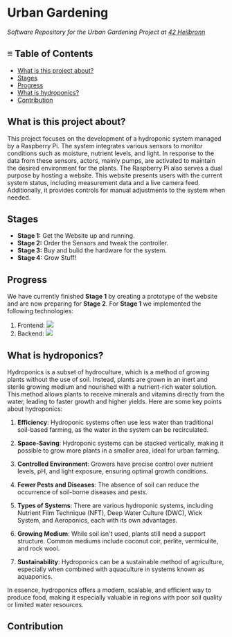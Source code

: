 # Urban Gardening
*Software Repository for the Urban Gardening Project at [42 Heilbronn](https://www.42heilbronn.de/en/)*

## ≡ Table of Contents
- [What is this project about?](#what-is-this-project-about)
- [Stages](#stages)
- [Progress](#progress)
- [What is hydroponics?](#what-is-hydroponics)
- [Contribution](#contribution)

## What is this project about?
This project focuses on the development of a hydroponic system managed by a Raspberry Pi. The system integrates various sensors to monitor conditions such as moisture, nutrient levels, and light. In response to the data from these sensors, actors, mainly pumps, are activated to maintain the desired environment for the plants. The Raspberry Pi also serves a dual purpose by hosting a website. This website presents users with the current system status, including measurement data and a live camera feed. Additionally, it provides controls for manual adjustments to the system when needed.

## Stages
- **Stage 1:** Get the Website up and running.
- **Stage 2:** Order the Sensors and tweak the controller.  
- **Stage 3:** Buy and bulid the hardware for the system.  
- **Stage 4:** Grow Stuff!  

## Progress
We have currently finished **Stage 1** by creating a prototype of the website and are now preparing for **Stage 2**. For **Stage 1** we implemented the following technologies:

1. Frontend: <a href="https://skillicons.dev">
        <img src="https://skillicons.dev/icons?i=vue,tailwind,typescript" /></a>
2. Backend: <a href="https://skillicons.dev">
        <img src="https://skillicons.dev/icons?i=go" /></a>

## What is hydroponics?
Hydroponics is a subset of hydroculture, which is a method of growing plants without the use of soil. Instead, plants are grown in an inert and sterile growing medium and nourished with a nutrient-rich water solution. This method allows plants to receive minerals and vitamins directly from the water, leading to faster growth and higher yields. Here are some key points about hydroponics:

1. **Efficiency**: Hydroponic systems often use less water than traditional soil-based farming, as the water in the system can be recirculated.

2. **Space-Saving**: Hydroponic systems can be stacked vertically, making it possible to grow more plants in a smaller area, ideal for urban farming.

3. **Controlled Environment**: Growers have precise control over nutrient levels, pH, and light exposure, ensuring optimal growth conditions.

4. **Fewer Pests and Diseases**: The absence of soil can reduce the occurrence of soil-borne diseases and pests.

5. **Types of Systems**: There are various hydroponic systems, including Nutrient Film Technique (NFT), Deep Water Culture (DWC), Wick System, and Aeroponics, each with its own advantages.

6. **Growing Medium**: While soil isn't used, plants still need a support structure. Common mediums include coconut coir, perlite, vermiculite, and rock wool.

7. **Sustainability**: Hydroponics can be a sustainable method of agriculture, especially when combined with aquaculture in systems known as aquaponics.

In essence, hydroponics offers a modern, scalable, and efficient way to produce food, making it especially valuable in regions with poor soil quality or limited water resources.
## Contribution
